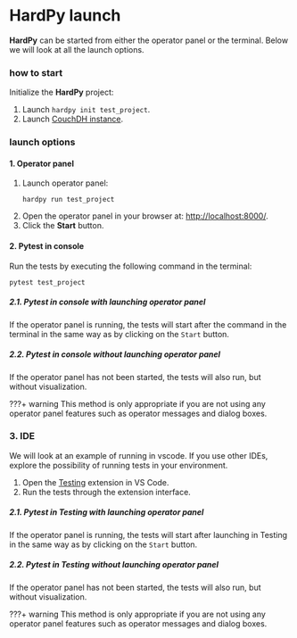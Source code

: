 # HardPy launch

**HardPy** can be started from either the operator panel or the terminal. 
Below we will look at all the launch options.

### how to start

Initialize the **HardPy** project:

1. Launch `hardpy init test_project`.
2. Launch [CouchDH instance](../documentation/database.md#couchdb-instance).

### launch options

#### 1. Operator panel

1. Launch operator panel:
   ```
   hardpy run test_project
   ```
2. Open the operator panel in your browser at: [http://localhost:8000/](http://localhost:8000/).
3. Click the **Start** button.

#### 2. Pytest in console

Run the tests by executing the following command in the terminal:

```
pytest test_project
```

##### 2.1. Pytest in console with launching operator panel

If the operator panel is running, the tests will start after the command in the terminal in the same way as by clicking on the `Start` button.

##### 2.2. Pytest in console without launching operator panel

If the operator panel has not been started, the tests will also run, but without visualization.

???+ warning
    This method is only appropriate if you are not using any operator panel features such as operator messages and dialog boxes.

### 3. IDE

We will look at an example of running in vscode. 
If you use other IDEs, explore the possibility of running tests in your environment.

1. Open the [Testing](https://code.visualstudio.com/docs/editor/testing) extension in VS Code.
2. Run the tests through the extension interface.

##### 2.1. Pytest in Testing with launching operator panel

If the operator panel is running, the tests will start after launching in Testing in the same way as by clicking on the `Start` button.

##### 2.2. Pytest in Testing without launching operator panel

If the operator panel has not been started, the tests will also run, but without visualization.

???+ warning
    This method is only appropriate if you are not using any operator panel features such as operator messages and dialog boxes.
